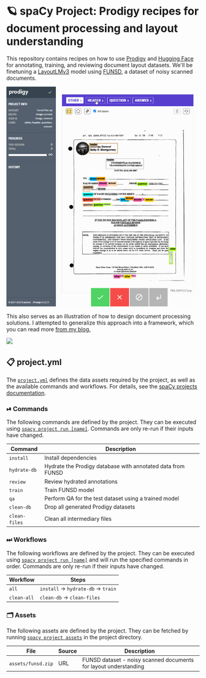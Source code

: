 <!-- SPACY PROJECT: AUTO-GENERATED DOCS START (do not remove) -->

# 🪐 spaCy Project: Prodigy recipes for document processing and layout understanding

This repository contains recipes on how to use [Prodigy](https://prodi.gy) and
[Hugging Face](https://huggingface.co) for annotating, training, and reviewing
document layout datasets.  We'll be finetuning a
[LayoutLMv3](https://arxiv.org/abs/2204.08387) model using
[FUNSD](https://guillaumejaume.github.io/FUNSD/), a dataset of noisy scanned
documents.

![](docs/prodigy_annotation.gif)

This also serves as an illustration of how to design document processing
solutions. I attempted to generalize this approach into a framework, which you
can read more [from my
blog.](https://ljvmiranda921.github.io/notebook/2022/07/02/a-document-processing-framework/)

![](docs/design_framework.png)


## 📋 project.yml

The [`project.yml`](project.yml) defines the data assets required by the
project, as well as the available commands and workflows. For details, see the
[spaCy projects documentation](https://spacy.io/usage/projects).

### ⏯ Commands

The following commands are defined by the project. They
can be executed using [`spacy project run [name]`](https://spacy.io/api/cli#project-run).
Commands are only re-run if their inputs have changed.

| Command | Description |
| --- | --- |
| `install` | Install dependencies |
| `hydrate-db` | Hydrate the Prodigy database with annotated data from FUNSD |
| `review` | Review hydrated annotations |
| `train` | Train FUNSD model |
| `qa` | Perform QA for the test dataset using a trained model |
| `clean-db` | Drop all generated Prodigy datasets |
| `clean-files` | Clean all intermediary files |

### ⏭ Workflows

The following workflows are defined by the project. They
can be executed using [`spacy project run [name]`](https://spacy.io/api/cli#project-run)
and will run the specified commands in order. Commands are only re-run if their
inputs have changed.

| Workflow | Steps |
| --- | --- |
| `all` | `install` &rarr; `hydrate-db` &rarr; `train` |
| `clean-all` | `clean-db` &rarr; `clean-files` |

### 🗂 Assets

The following assets are defined by the project. They can
be fetched by running [`spacy project assets`](https://spacy.io/api/cli#project-assets)
in the project directory.

| File | Source | Description |
| --- | --- | --- |
| `assets/funsd.zip` | URL | FUNSD dataset - noisy scanned documents for layout understanding |

<!-- SPACY PROJECT: AUTO-GENERATED DOCS END (do not remove) -->